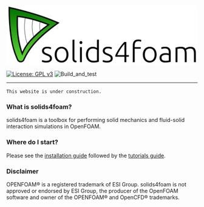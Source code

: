 ![solids4foam logo](solids4foamLogoName.png)

[![License: GPL v3](https://img.shields.io/badge/License-GPLv3-blue.svg)](https://www.gnu.org/licenses/gpl-3.0)
![Build_and_test](https://github.com/solids4foam/solids4foam/workflows/Build%20and%20test/badge.svg?branch=nextRelease)

---

```warning
This website is under construction.
```

### What is solids4foam?

solids4foam is a toolbox for performing solid mechanics and fluid-solid interaction simulations in OpenFOAM.


### Where do I start?

Please see the [installation guide](installation/README.md) followed by the [tutorials guide](tutorials/README.md).


### Disclaimer

OPENFOAM® is a registered trademark of ESI Group. solids4foam is not approved or endorsed by ESI Group, the producer of the OpenFOAM software and owner of the OPENFOAM® and OpenCFD® trademarks.
